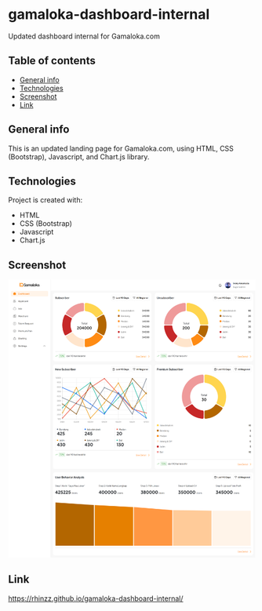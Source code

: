 # gamaloka-dashboard-internal
Updated dashboard internal for Gamaloka.com 

## Table of contents
* [General info](#general-info)
* [Technologies](#technologies)
* [Screenshot](#screenshot)
* [Link](#link)

## General info
This is an updated landing page for Gamaloka.com, using HTML, CSS (Bootstrap), Javascript, and Chart.js library.

## Technologies
Project is created with:
* HTML
* CSS (Bootstrap)
* Javascript
* Chart.js
	
## Screenshot
![screenshot](./screenshot.png)

## Link
https://rhinzz.github.io/gamaloka-dashboard-internal/